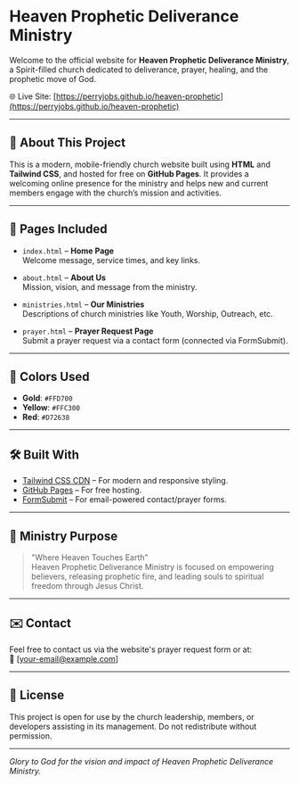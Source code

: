 # Heaven Prophetic Deliverance Ministry

Welcome to the official website for **Heaven Prophetic Deliverance Ministry**, a Spirit-filled church dedicated to deliverance, prayer, healing, and the prophetic move of God.

🌐 Live Site: [https://perryjobs.github.io/heaven-prophetic](https://perryjobs.github.io/heaven-prophetic)


---

## 📖 About This Project

This is a modern, mobile-friendly church website built using **HTML** and **Tailwind CSS**, and hosted for free on **GitHub Pages**. It provides a welcoming online presence for the ministry and helps new and current members engage with the church’s mission and activities.

---

## 📂 Pages Included

- `index.html` – **Home Page**  
  Welcome message, service times, and key links.

- `about.html` – **About Us**  
  Mission, vision, and message from the ministry.

- `ministries.html` – **Our Ministries**  
  Descriptions of church ministries like Youth, Worship, Outreach, etc.

- `prayer.html` – **Prayer Request Page**  
  Submit a prayer request via a contact form (connected via FormSubmit).

---

## 🎨 Colors Used

- **Gold**: `#FFD700`  
- **Yellow**: `#FFC300`  
- **Red**: `#D72638`

---

## 🛠 Built With

- [Tailwind CSS CDN](https://tailwindcss.com/docs/installation/play-cdn) – For modern and responsive styling.
- [GitHub Pages](https://pages.github.com/) – For free hosting.
- [FormSubmit](https://formsubmit.co/) – For email-powered contact/prayer forms.

---

## 🙏 Ministry Purpose

> "Where Heaven Touches Earth"  
Heaven Prophetic Deliverance Ministry is focused on empowering believers, releasing prophetic fire, and leading souls to spiritual freedom through Jesus Christ.

---

## ✉️ Contact

Feel free to contact us via the website's prayer request form or at:  
📧 [your-email@example.com]

---

## 📜 License

This project is open for use by the church leadership, members, or developers assisting in its management. Do not redistribute without permission.

---

*Glory to God for the vision and impact of Heaven Prophetic Deliverance Ministry.*

